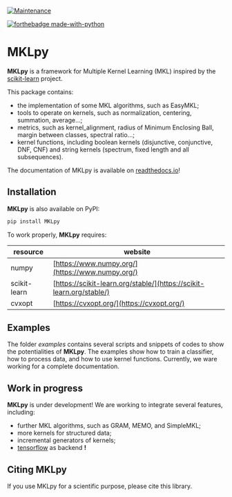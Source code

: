 [![Maintenance](https://img.shields.io/badge/Maintained%3F-yes-green.svg)](https://GitHub.com/Naereen/StrapDown.js/graphs/commit-activity)

[![forthebadge made-with-python](http://ForTheBadge.com/images/badges/made-with-python.svg)](https://www.python.org/)

MKLpy
=====


**MKLpy** is a framework for Multiple Kernel Learning (MKL)  inspired by the [scikit-learn](http://scikit-learn.org/stable) project.

This package contains:
* the implementation of some MKL algorithms, such as EasyMKL;
* tools to operate on kernels, such as normalization, centering, summation, average...;
* metrics, such as kernel_alignment, radius of Minimum Enclosing Ball, margin between classes, spectral ratio...;
* kernel functions, including boolean kernels (disjunctive, conjunctive, DNF, CNF) and string kernels (spectrum, fixed length and all subsequences).


The documentation of MKLpy is available on [readthedocs.io](https://mklpy.readthedocs.io/en/latest/)!



Installation
------------

**MKLpy** is also available on PyPI:
```sh
pip install MKLpy
```

To work properly, **MKLpy** requires:

| resource       | website |
| ------       | ------ |
| numpy        | [https://www.numpy.org/](https://www.numpy.org/) |
| scikit-learn | [https://scikit-learn.org/stable/](https://scikit-learn.org/stable/) |
| cvxopt       | [https://cvxopt.org/](https://cvxopt.org/) |


Examples
--------
The folder *examples* contains several scripts and snippets of codes to show the potentialities of **MKLpy**. The examples show how to train a classifier, how to process data, and how to use kernel functions.
Currently, we ware working for a complete documentation.



Work in progress
----------------
**MKLpy** is under development! We are working to integrate several features, including:
* further MKL algorithms, such as GRAM, MEMO, and SimpleMKL;
* more kernels for structured data;
* incremental generators of kernels;
* [tensorflow](https://www.tensorflow.org/) as backend **!**


Citing MKLpy
------------
If you use MKLpy for a scientific purpose, please cite this library.
